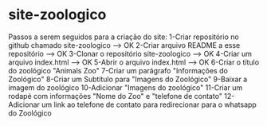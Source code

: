 # site-zoologico
Passos a serem seguidos para a criação do site:
1-Criar repositório no github chamado site-zoologico --> OK
2-Criar arquivo README a esse repositório --> OK
3-Clonar o repositório site-zoologico --> OK
4-Criar um arquivo index.html --> OK
5-Abrir o arquivo index.html --> OK
6-Criar o título do zoológico "Animals Zoo"
7-Criar um parágrafo "Informações do Zoológico"
8-Criar um Subtítulo para "Imagens do Zoológico"
9-Baixar a imagem do zoológico
10-Adicionar "Imagens do zoológico"
11-Criar um rodapé com informações "Nome do Zoo" e "telefone de contato"
12-Adicionar um link ao telefone de contato para redirecionar para o whatsapp do Zoológico


